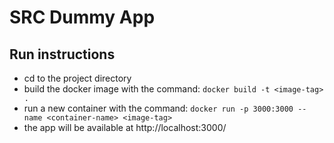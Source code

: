 # SRC Dummy App

## Run instructions
- cd to the project directory
- build the docker image with the command: `docker build -t <image-tag> .`
- run a new container with the command: `docker run -p 3000:3000 --name <container-name> <image-tag>`
- the app will be available at http://localhost:3000/